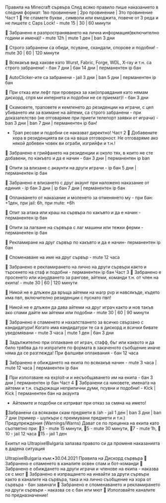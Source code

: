 Правила на Minecraft сървъра
След всяко правило пише наказанието в следния формат:
1во провинение | 2ро провинение | 3то провинение
Част 1
:small_orange_diamond: Не спамете букви , символи или емоджита, повече от 3 реда и не пишете с Caps Lock! - mute 15 | 30 | 60 минути

:small_orange_diamond: Забранено е разпространяването на лична информация(включително години и имена)! - mute 12h | mute 1 ден | ban 3 дни

:small_orange_diamond: Строго забранени са обиди, псуване, скандали, спорове и подобни! -
mute 30 | 60 | 120 минути

:small_orange_diamond: Всякакъв вид хакове като Wurst, Fabric, Forge, WDL, X-ray и т.н. са строго забранени! - бан 7 дни | бан 14 дни | перманентен ip бан

:small_orange_diamond: AutoClicker-ите са забранени - jail 3 дни | ban 5 дни | перманентен ip бан

:small_orange_diamond: При отказ или лефт при проверка за хак(оправдания като нямам дискорд, спря ми интернета и подобни не се приемат)! - бан 3 дни

:small_orange_diamond: Скамовете, траповете и кемпенето до резиденции на играчи, с цел убиването им за взимане на айтеми, са строго забранени - при доказателство (не отговаряме при приети телепорт заявки от играчи) -
ban 3 дни | ban 7 дни | перманентен ip бан!
- Трап ресове и подобни се наказват директно!
Част 2
:small_orange_diamond: Добавените хора в резиденцията ви са на ваша отговорност. Не отговаряме ако някой добевен човек ви ограби, изгрийфи и т.н.!

:small_orange_diamond: Забранено е грийфането на резиденции и около тях, в които не сте добавени, по какъвто и да е начин - бан 3 дни | перманентен ip ban

:small_orange_diamond: Опити за влизане с акаунти на други играчи - ip бан 5 дни | перманентен ip бан

:small_orange_diamond: Забранено е влизането с друг акаунт при наложено наказание от единия - ip бан 3 дни | ip бан 7 дни | перманентен ip бан

:small_orange_diamond: Оплакването от наказание и моленето за отменянето му - при бан: +1ден, при jail: 6h, при mute: +6h

:small_orange_diamond: Опит за атака или краш на сървъра по какъвто и да е начин - перманентен ip бан

:small_orange_diamond: Опити за лагване на сървъра с лаг машини или тежки ферми - перманентен ip бан

:small_orange_diamond: Рекламиране на друг сървър по какъвто и да е начин- перманентен ip бан

:small_orange_diamond: Споменаване на име на друг сървър - mute 12 часа

:small_orange_diamond: Забранено е рекламирането на лично на други сървъри както и търсенето на стаф и подобни - перманентен ip бан
Част 3
:small_orange_diamond: Забранено е просенето или изнудването за рангове, айтеми, команди т.н. от член на екипа! - mute 30 | 60 | 120 минути

:small_orange_diamond: Никой не е длъжен да връща айтеми на warp pvp и навсякъде, където има пвп, включително резиденции с пуснато пвп!

:small_orange_diamond: Никой не е длъжен да дава айтеми на друг играч както и нов такъв ако спами дайте ми айтеми или подобни - mute 30 | 60 | 90 минути

:small_orange_diamond: Забранено е спаменето и нахалстването за всичко свързано с кандидатури! Когато има кандидатури те са в дискорд и всички бивате уведомявани - mute 3 часа | mute 1 ден | бан 3 дни

:small_orange_diamond: Задължително при оплакване от играч, стафф, бъг или каквото и да било трябва да го изпратите по формата в закаченото съобщение иначе няма да се разглежда!
При фалшиви оплаквания - бан 12 часа

:small_orange_diamond: Забранено е обиждането на екипа по всякакъв начин - mute 3 часа | mute 12 часа | перманентен ip бан

:small_orange_diamond: При използване на exploit-и и несъобщаването им на екипа - бан 3 дни | перманентен ip бан
Част 4
:small_orange_diamond: Забранени са никовете, имената на айтеми и т.н. съдържащи неприлични думи, псувни и подобни! - Kick | Kick | перманентен бан на акаунта
- Айтемите и подобни се изтриват при отказ за смяна на името!

:small_orange_diamond:Забранени са всякакви скам предмети в /ah - jail 1 ден | ban 3 дни | ban 7 дни
(пример - шулкъри с преимувани предмети и т.н.)
Предупреждения (Warnings/Warns)
Дават се по преценка на екипа като съответно при:
:triangular_flag_on_post:3 - mute 15 минути,
:triangular_flag_on_post:5 - mute 30 минути,
:triangular_flag_on_post:7 - mute 1h,
:triangular_flag_on_post:10 - jail 12 часа
:triangular_flag_on_post:15 - jail 1 ден

Екипът на UltrapixelBulgaria запазва правото си да променя наказанията в дадена ситуация

UltrapixelBulgaria към:•30.04.2021
Правила на Дискорд сървъра
:small_blue_diamond: Забранено е спаменето в каналите освен спам и бот-команди
:small_blue_diamond: Забранено е обиждането на други играчи и членове на екипа - наказва се с мют
:small_blue_diamond: Забранено е изпращането на инвайти за други сървъри както в каналите на сървъра, така и на лично съобщение на хора от сървъра - бан завинаги
:small_blue_diamond: Забранено е споменаването и рекламирането на други сървъри - наказва се с бан или мют
:small_blue_diamond: Използвайте каналите по предназначение!
